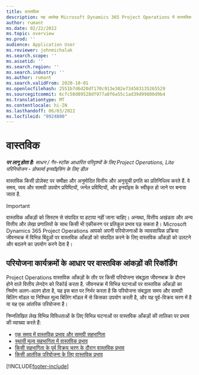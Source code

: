 ```yaml
---
title: वास्तविक
description: यह आलेख Microsoft Dynamics 365 Project Operations में वास्तविक के साथ काम करने के तरीके के बारे में जानकारी प्रदान करता है.
author: rumant
ms.date: 02/22/2022
ms.topic: overview
ms.prod: ''
audience: Application User
ms.reviewer: johnmichalak
ms.search.scope: ''
ms.assetid: ''
ms.search.region: ''
ms.search.industry: ''
ms.author: rumant
ms.search.validFrom: 2020-10-01
ms.openlocfilehash: 2551b7d6d20df170c913e302e734583135265529
ms.sourcegitcommit: 6cfc50d89528df977a8f6a55c1ad39d99800d9b4
ms.translationtype: MT
ms.contentlocale: hi-IN
ms.lasthandoff: 06/03/2022
ms.locfileid: "8924800"
---
```

# <a name="actuals"></a>वास्तविक

_**पर लागू होता है:** साधन / गैर-स्टॉक आधारित परिदृश्यों के लिए Project Operations, Lite परिनियोजन - प्रोफार्मा इनवॉइसिंग के लिए डील_

वास्तविक किसी प्रोज़ेक्ट पर समीक्षा और अनुमोदित वित्तीय और अनुसूची प्रगति का प्रतिनिधित्व करते हैं. वे समय, व्यय और सामग्री उपयोग प्रविष्टियों, जर्नल प्रविष्टियों, और इनवॉइस के स्वीकृत हो जाने पर बनाया जाता है.

> [!IMPORTANT]
> वास्तविक आँकड़ों को सिस्टम से संपादित या हटाया नहीं जाना चाहिए। अन्यथा, वित्तीय अखंडता और अन्य वित्तीय और लेखा प्रणालियों के साथ किसी भी एकीकरण पर प्रतिकूल प्रभाव पड़ सकता है। Microsoft Dynamics 365 Project Operations आपको अपनी परियोजनाओं के व्यावसायिक प्रक्रिया जीवनचक्र में विभिन्न बिंदुओं पर वास्तविक आँकड़ों को संपादित करने के लिए वास्तविक आँकड़ों को उलटने और बदलने का उपयोग करने देता है।

## <a name="recording-actuals-based-on-project-events"></a>परियोजना कार्यक्रमों के आधार पर वास्तविक आंकड़ों की रिकॉर्डिंग

Project Operations वास्तविक आँकड़ों के तौर पर किसी परियोजना संबद्धता जीवनचक्र के दौरान होने वाले वित्तीय लेनदेन को रिकॉर्ड करता है. जीवनचक्र में विभिन्न घटनाओं पर वास्तविक आँकड़ों का निर्माण अलग-अलग होता है, यह इस बात पर निर्भर करता है कि परियोजना संबद्धता समय और सामग्री बिलिंग मॉडल या निश्चित मूल्य बिलिंग मॉडल में से किसका उपयोग करती है, और यह पूर्व-विक्रय चरण में है या यह एक आंतरिक परियोजना है।

निम्नलिखित लेख विभिन्न विविधताओं के लिए विभिन्न घटनाओं पर वास्तविक आँकड़ों की तालिका पर प्रभाव की व्याख्या करते हैं:

- [एक समय में वास्तविक प्रभाव और सामग्री सहभागिता](ActualsonTM.md)
- [स्थायी मूल्य सहभागिता में वास्तविक प्रभाव](ActualonFP.md)
- [किसी सहभागिता के पूर्व विक्रय चरण के दौरान वास्तविक प्रभाव](ActualonPreSales.md)
- [किसी आतंरिक परियोजना के लिए वास्तविक प्रभाव](ActualonInternal.md)

[!INCLUDE[footer-include](../includes/footer-banner.md)]
